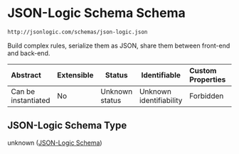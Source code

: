 # JSON-Logic Schema Schema

```txt
http://jsonlogic.com/schemas/json-logic.json
```

Build complex rules, serialize them as JSON, share them between front-end and back-end.


| Abstract            | Extensible | Status         | Identifiable            | Custom Properties | Additional Properties | Access Restrictions | Defined In                                                |
| :------------------ | ---------- | -------------- | ----------------------- | :---------------- | --------------------- | ------------------- | --------------------------------------------------------- |
| Can be instantiated | No         | Unknown status | Unknown identifiability | Forbidden         | Allowed               | none                | [json-logic.json](json-logic.json "open original schema") |

## JSON-Logic Schema Type

unknown ([JSON-Logic Schema](json-logic.md))
